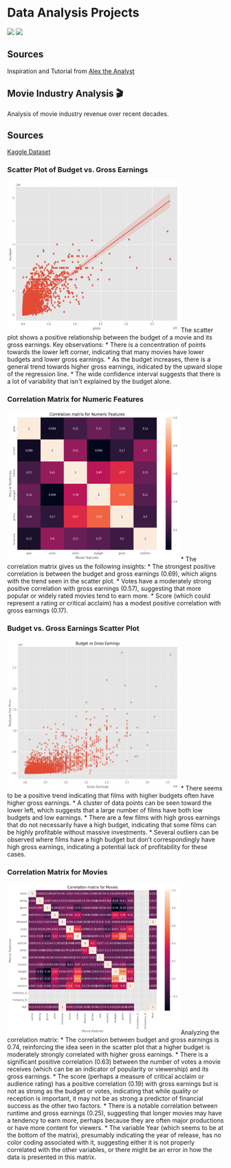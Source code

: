 # Data Analysis Projects

<img src="https://img.shields.io/badge/-Python-blue" /> <img src="https://img.shields.io/badge/-Jupyter-orange" />

## Sources
Inspiration and Tutorial from [Alex the Analyst](https://github.com/AlexTheAnalyst/PortfolioProjects)

## Movie Industry Analysis 🎬
Analysis of movie industry revenue over recent decades.

## Sources
[Kaggle Dataset](https://www.kaggle.com/datasets/danielgrijalvas/movies)

### Scatter Plot of Budget vs. Gross Earnings
<img src="demo/m1.PNG" width="400" height="350" /> 
The scatter plot shows a positive relationship between the budget of a movie and its gross earnings. Key observations:
* There is a concentration of points towards the lower left corner, indicating that many movies have lower budgets and lower gross earnings.
* As the budget increases, there is a general trend towards higher gross earnings, indicated by the upward slope of the regression line.
* The wide confidence interval suggests that there is a lot of variability that isn't explained by the budget alone.

### Correlation Matrix for Numeric Features
<img src="demo/m2.PNG" width="400" height="350" />
* The correlation matrix gives us the following insights:
* The strongest positive correlation is between the budget and gross earnings (0.69), which aligns with the trend seen in the scatter plot.
* Votes have a moderately strong positive correlation with gross earnings (0.57), suggesting that more popular or widely rated movies tend to earn more.
* Score (which could represent a rating or critical acclaim) has a modest positive correlation with gross earnings (0.17).

### Budget vs. Gross Earnings Scatter Plot
<img src="demo/m3.PNG" width="400" height="350" />
* There seems to be a positive trend indicating that films with higher budgets often have higher gross earnings.
* A cluster of data points can be seen toward the lower left, which suggests that a large number of films have both low budgets and low earnings.
* There are a few films with high gross earnings that do not necessarily have a high budget, indicating that some films can be highly profitable without massive investments.
* Several outliers can be observed where films have a high budget but don’t correspondingly have high gross earnings, indicating a potential lack of profitability for these cases.

### Correlation Matrix for Movies
<img src="demo/m4.PNG" width="400" height="350" />
Analyzing the correlation matrix:
* The correlation between budget and gross earnings is 0.74, reinforcing the idea seen in the scatter plot that a higher budget is moderately strongly correlated with higher gross earnings.
* There is a significant positive correlation (0.63) between the number of votes a movie receives (which can be an indicator of popularity or viewership) and its gross earnings.
* The score (perhaps a measure of critical acclaim or audience rating) has a positive correlation (0.19) with gross earnings but is not as strong as the budget or votes, indicating that while quality or reception is important, it may not be as strong a predictor of financial success as the other two factors.
* There is a notable correlation between runtime and gross earnings (0.25), suggesting that longer movies may have a tendency to earn more, perhaps because they are often major productions or have more content for viewers.
* The variable Year (which seems to be at the bottom of the matrix), presumably indicating the year of release, has no color coding associated with it, suggesting either it is not properly correlated with the other variables, or there might be an error in how the data is presented in this matrix.

